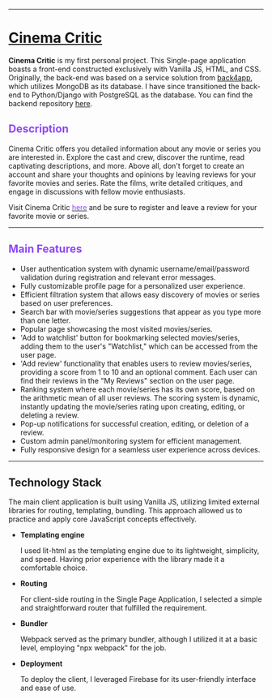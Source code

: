 <hr>

<h1><font color="#8e47f8"><a href="https://cinema-critics.web.app/">Cinema Critic</a></font></h1>

<p><strong>Cinema Critic</strong> is my first personal project. This Single-page application boasts a front-end constructed exclusively with Vanilla JS, HTML, and CSS. Originally, the back-end was based on a service solution from <a href='https://www.back4app.com' target='_blank' rel='noopener noreferrer'>back4app</a>, which utilizes MongoDB as its database. I have since transitioned the back-end to Python/Django with PostgreSQL as the database. You can find the backend repository <a href='https://github.com/eftenow/cinema-critic-server' target='_blank' rel='noopener noreferrer'>here</a>.</p></p>

<h2><font color="#8e47f8">Description</font></h2>

<p>Cinema Critic offers you detailed information about any movie or series you are interested in. Explore the cast and crew, discover the runtime, read captivating descriptions, and more. Above all, don't forget to create an account and share your thoughts and opinions by leaving reviews for your favorite movies and series. Rate the films, write detailed critiques, and engage in discussions with fellow movie enthusiasts.</p>

<p>Visit Cinema Critic <a href="https://cinema-critics.web.app/"><font color="#8e47f8">here</font></a> and be sure to register and leave a review for your favorite movie or series.</p>

<hr>

<h2><font color="#8e47f8">Main Features</font></h2>

<ul>
    <li>User authentication system with dynamic username/email/password validation during registration and relevant error messages.</li>
    <li>Fully customizable profile page for a personalized user experience.</li>
    <li>Efficient filtration system that allows easy discovery of movies or series based on user preferences.</li>
    <li>Search bar with movie/series suggestions that appear as you type more than one letter.</li>
    <li>Popular page showcasing the most visited movies/series.</li>
    <li>'Add to watchlist' button for bookmarking selected movies/series, adding them to the user's "Watchlist," which can be accessed from the user page.</li>
    <li>'Add review' functionality that enables users to review movies/series, providing a score from 1 to 10 and an optional comment. Each user can find their reviews in the "My Reviews" section on the user page.</li>
    <li>Ranking system where each movie/series has its own score, based on the arithmetic mean of all user reviews. The scoring system is dynamic, instantly updating the movie/series rating upon creating, editing, or deleting a review.</li>
    <li>Pop-up notifications for successful creation, editing, or deletion of a review.</li>
    <li>Custom admin panel/monitoring system for efficient management.</li>
    <li>Fully responsive design for a seamless user experience across devices.</li>
</ul>

<hr>

<h2>Technology Stack</h2>
<p>The main client application is built using Vanilla JS, utilizing limited external libraries for routing, templating, bundling. This approach allowed us to practice and apply core JavaScript concepts effectively.</p>
<ul>
    <li>
        <b>Templating engine</b>
        <p>I used lit-html as the templating engine due to its lightweight, simplicity, and speed. Having prior experience with the library made it a comfortable choice.</p>
    </li>
    <li>
        <b>Routing</b>
        <p>For client-side routing in the Single Page Application, I selected a simple and straightforward router that fulfilled the requirement.</p>
    </li>
    <li>
        <b>Bundler</b>
        <p>Webpack served as the primary bundler, although I utilized it at a basic level, employing "npx webpack" for the job.</p>
    </li>
    <li>
        <b>Deployment</b>
        <p>To deploy the client, I leveraged Firebase for its user-friendly interface and ease of use.</p>
    </li>
</ul>






